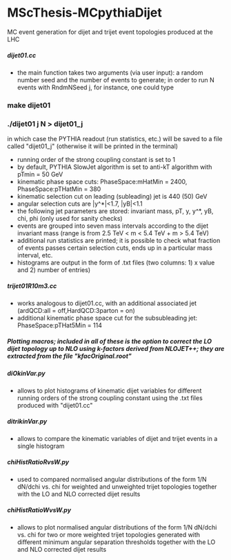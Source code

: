 # MScThesis-MCpythiaDijet
MC event generation for dijet and trijet event topologies produced at the LHC

##### dijet01.cc #####

- the main function takes two arguments (via user input): a random number seed and the number of events to generate; in order to run N events with RndmNSeed j, for instance, one could type

### make dijet01
### ./dijet01 j N > dijet01_j

in which case the PYTHIA readout (run statistics, etc.) will be saved to a file called "dijet01_j" (otherwise it will be printed in the terminal)
- running order of the strong coupling constant is set to 1
- by default, PYTHIA SlowJet algorithm is set to anti-kT algorithm with pTmin = 50 GeV
- kinematic phase space cuts: PhaseSpace:mHatMin = 2400, PhaseSpace:pTHatMin = 380
- kinematic selection cut on leading (subleading) jet is 440 (50) GeV
- angular selection cuts are |y^*|<1.7, |yB|<1.1
- the following jet parameters are stored: invariant mass, pT, y, y^*, yB, chi, phi (only used for sanity checks)
- events are grouped into seven mass intervals according to the dijet invariant mass (range is from 2.5 TeV < m < 5.4 TeV + m > 5.4 TeV)
- additional run statistics are printed; it is possible to check what fraction of events passes certain selection cuts, ends up in a particular mass interval, etc.
- histograms are output in the form of .txt files (two columns: 1) x value and 2) number of entries)

##### trijet01R10m3.cc #####

- works analogous to dijet01.cc, with an additional associated jet (ardQCD:all = off,HardQCD:3parton = on)
- additional kinematic phase space cut for the subsubleading jet: PhaseSpace:pTHat5Min = 114

##### Plotting macros; included in all of these is the option to correct the LO dijet topology up to NLO using k-factors derived from NLOJET++; they are extracted from the file "kfacOriginal.root"

##### diOkinVar.py #####

- allows to plot histograms of kinematic dijet variables for different running orders of the strong coupling constant using the .txt files produced with "dijet01.cc"

##### ditrikinVar.py #####

- allows to compare the kinematic variables of dijet and trijet events in a single histogram

##### chiHistRatioRvsW.py #####

- used to compared normalised angular distributions of the form 1/N dN/dchi vs. chi for weighted and unweighted trijet topologies together with the LO and NLO corrected dijet results

##### chiHistRatioWvsW.py #####

- allows to plot normalised angular distributions of the form 1/N dN/dchi vs. chi for two or more weighted trijet topologies generated with different minimum angular separation thresholds together with the LO and NLO corrected dijet results
